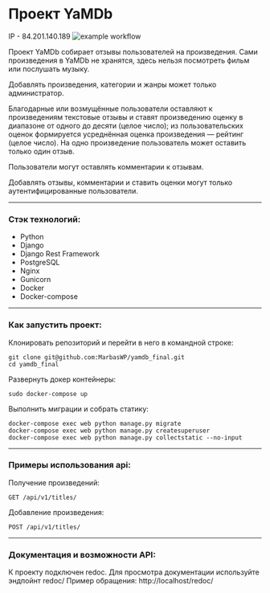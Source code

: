 # Проект YaMDb
IP - 84.201.140.189
![example workflow](https://github.com/marbaswp/yamdb_final/actions/workflows/yamdb_workflow.yml/badge.svg?branch=master&event=push)

Проект YaMDb собирает отзывы пользователей на произведения. Сами произведения в YaMDb не хранятся, здесь нельзя посмотреть фильм или послушать музыку.

Добавлять произведения, категории и жанры может только администратор.

Благодарные или возмущённые пользователи оставляют к произведениям текстовые отзывы и ставят произведению оценку в диапазоне от одного до десяти (целое число); из пользовательских оценок формируется усреднённая оценка произведения — рейтинг (целое число). На одно произведение пользователь может оставить только один отзыв.

Пользователи могут оставлять комментарии к отзывам.

Добавлять отзывы, комментарии и ставить оценки могут только аутентифицированные пользователи.
___
### Стэк технологий:
* Python
* Django
* Django Rest Framework
* PostgreSQL
* Nginx
* Gunicorn
* Docker
* Docker-compose
___
### Как запустить проект:
Клонировать репозиторий и перейти в него в командной строке:
```
git clone git@github.com:MarbasWP/yamdb_final.git
cd yamdb_final
```
Развернуть докер контейнеры:

```
sudo docker-compose up
```
Выполнить миграции и собрать статику:

```
docker-compose exec web python manage.py migrate
docker-compose exec web python manage.py createsuperuser
docker-compose exec web python manage.py collectstatic --no-input
```
___
### Примеры использования api:

Получение произведений:
```
GET /api/v1/titles/
```
Добавление произведения:
```
POST /api/v1/titles/
```
___
### Документация и возможности API:
К проекту подключен redoc. 
Для просмотра документации используйте эндпойнт redoc/ 
Пример обращения: http://localhost/redoc/

